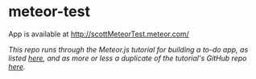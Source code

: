 # meteor-test

App is available at http://scottMeteorTest.meteor.com/

*This repo runs through the Meteor.js tutorial for building a to-do app, as listed [here](https://www.meteor.com/install), and as more or less a duplicate of the tutorial's GitHub repo [here](https://github.com/meteor/simple-todos/).*
